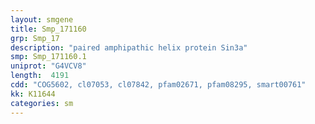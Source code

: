 ```yaml
---
layout: smgene
title: Smp_171160
grp: Smp_17
description: "paired amphipathic helix protein Sin3a"
smp: Smp_171160.1
uniprot: "G4VCV8"
length:  4191
cdd: "COG5602, cl07053, cl07842, pfam02671, pfam08295, smart00761"
kk: K11644
categories: sm
---
```

